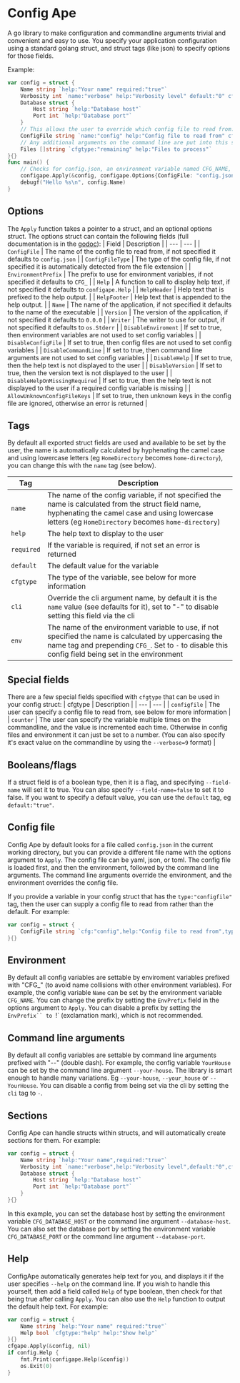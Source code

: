 # Config Ape

A go library to make configuration and commandline arguments trivial and convenient and easy to use. You specify your application configuration using a standard golang struct, and struct tags (like json) to specify options for those fields.

Example:
```go
var config = struct {
    Name string `help:"Your name" required:"true"`
    Verbosity int `name:"verbose" help:"Verbosity level" default:"0" cfgtype:"counter"`
    Database struct {
        Host string `help:"Database host"`
        Port int `help:"Database port"`
    }
    // This allows the user to override which config file to read from. By default it is config.json
    ConfigFile string `name:"config" help:"Config file to read from" cfgtype:"configfile"`
    // Any additional arguments on the command line are put into this slice.
    Files []string `cfgtype:"remaining" help:"Files to process"`
}{}
func main() {
    // Checks for config.json, an environment variable named CFG_NAME, and a commandline argument named --name
    configape.Apply(&config, configape.Options{ConfigFile: "config.json"})
    debugf("Hello %s\n", config.Name)
}
```

## Options
The `Apply` function takes a pointer to a struct, and an optional options struct. The options struct can contain the following fields (full documentation is in the [godoc](https://godoc.org/github.com/zafnz/configape)):
| Field | Description |
| --- | --- |
| `ConfigFile` | The name of the config file to read from, if not specified it defaults to `config.json` |
| `ConfigFileType` | The type of the config file, if not specified it is automatically detected from the file extension |
| `EnvironmentPrefix` | The prefix to use for environment variables, if not specified it defaults to `CFG_` |
| `Help` | A function to call to display help text, if not specified it defaults to `configape.Help` |
| `HelpHeader` | Help text that is prefixed to the help output. |
| `HelpFooter` | Help text that is appended to the help output. |
| `Name` | The name of the application, if not specified it defaults to the name of the executable |
| `Version` | The version of the application, if not specified it defaults to `0.0.0` |
| `Writer` | The writer to use for output, if not specified it defaults to `os.Stderr` |
| `DisableEnviroment` | If set to true, then environment variables are not used to set config variables |
| `DisableConfigFile` | If set to true, then config files are not used to set config variables |
| `DisableCommandLine` | If set to true, then command line arguments are not used to set config variables |
| `DisableHelp` | If set to true, then the help text is not displayed to the user |
| `DisableVersion` | If set to true, then the version text is not displayed to the user |
| `DisableHelpOnMissingRequired` | If set to true, then the help text is not displayed to the user if a required config variable is missing |
| `AllowUnknownConfigFileKeys` | If set to true, then unknown keys in the config file are ignored, otherwise an error is returned |


## Tags
By default all exported struct fields are used and available to be set by the user, the name is automatically calculated by hyphenating the camel case and using lowercase letters (eg `HomeDirectory` becomes `home-directory`), you can change this with the `name` tag (see below). 

| Tag | Description |
| --- | --- |
| `name` | The name of the config variable, if not specified the name is calculated from the struct field name, hyphenating the camel case and using lowercase letters (eg `HomeDirectory` becomes `home-directory`) |
| `help` | The help text to display to the user |
| `required` | If the variable is required, if not set an error is returned |
| `default` | The default value for the variable |
| `cfgtype` | The type of the variable, see below for more information |
| `cli` | Override the cli argument name, by default it is the `name` value (see defaults for it), set to "-" to disable setting this field via the cli |
| `env` | The name of the environment variable to use, if not specified the name is calculated by uppercasing the name tag and prepending `CFG_`. Set to `-` to disable this config field being set in the environment |

## Special fields
There are a few special fields specified with `cfgtype` that can be used in your config struct:
| cfgtype | Description |
| --- | --- |
| `configfile` | The user can specify a config file to read from, see below for more information |
| `counter` | The user can specify the variable multiple times on the commandline, and the value is incremented each time. Otherwise in config files and environment it can just be set to a number. (You can also specify it's exact value on the commandline by using the `--verbose=9` format) |

## Booleans/flags
If a struct field is of a boolean type, then it is a flag, and specifying `--field-name` will set it to true. You can also specify `--field-name=false` to set it to false. If you want to specify a default value, you can use the `default` tag, eg `default:"true"`.

## Config file
Config Ape by default looks for a file called `config.json` in the current working directory, but you can provide a different file name with the options argument to `Apply`. The config file can be yaml, json, or toml. The config file is loaded first, and then the environment, followed by the command line arguments. The command line arguments override the environment, and the environment overrides the config file.

If you provide a variable in your config struct that has the `type:"configfile"` tag, then the user can supply a config file to read from
rather than the default. For example:
```go
var config = struct {
    ConfigFile string `cfg:"config",help:"Config file to read from",type:"configfile"`
}{}
```

## Environment
By default all config variables are settable by enviroment variables prefixed with "CFG_" (to avoid name collisions with other environment
variables). For example, the config variable `Name` can be set by the environment variable `CFG_NAME`. You can change the prefix by setting the `EnvPrefix` field in the options argument to `Apply`. You can disable a prefix by setting the `EnvPrefix`` to `!` (exclamation mark), which is not recommended.

## Command line arguments
By default all config variables are settable by command line arguments prefixed with "--" (double dash). For example, the config variable `YourHouse` can be set by the command line argument `--your-house`. The library is smart enough to handle many variations. Eg `--your-house`, `--your_house` or `--YourHouse`.
You can disable a config from being set via the cli by setting the `cli` tag to `-`.

## Sections
Config Ape can handle structs within structs, and will automatically create sections for them. For example:
```go
var config = struct {
    Name string `help:"Your name",required:"true"`
    Verbosity int `name:"verbose",help:"Verbosity level",default:"0",cfgtype:"counter"`
    Database struct {
        Host string `help:"Database host"`
        Port int `help:"Database port"`
    }
}{}
```
In this example, you can set the database host by setting the environment variable `CFG_DATABASE_HOST` or the command line argument `--database-host`. You can also set the database port by setting the environment variable `CFG_DATABASE_PORT` or the command line argument `--database-port`.

## Help
ConfigApe automatically generates help text for you, and displays it if the user specifies `--help` on the command line. If you wish to handle this yourself, then add a field called `Help` of type boolean, then check for that being true after calling `Apply`. You can also use the `Help` function to output the default help text. For example:
```go
var config = struct {
    Name string `help:"Your name" required:"true"`
    Help bool `cfgtype:"help" help:"Show help"`
}{}
cfgape.Apply(&config, nil)
if config.Help {
    fmt.Print(configape.Help(&config))
    os.Exit(0)
}
```